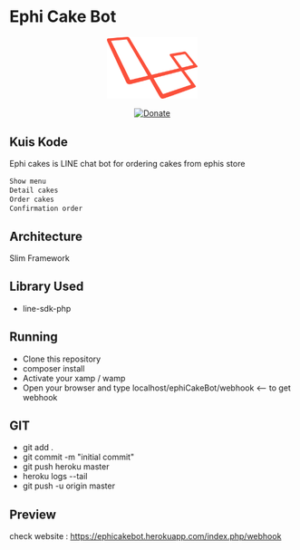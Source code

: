 # Ephi Cake Bot
<p align="center"><img src="https://github.com/kahell/athmonitor/blob/master/laravel_logo.png" width="160"></p>
<p align="center">
<a href="#" rel="nofollow"><img src="https://camo.githubusercontent.com/aa6cd44c832344c7b6e5edfc8524c46d4bec971b/68747470733a2f2f696d672e736869656c64732e696f2f62616467652f446f6e6174652d50617950616c2d677265656e2e7376673f6d61784167653d363030" alt="Donate" data-canonical-src="https://img.shields.io/badge/Donate-PayPal-green.svg?maxAge=600" style="max-width:100%;"></a>
</p>

## Kuis Kode
Ephi cakes is LINE chat bot for ordering cakes from ephis store
```
Show menu
Detail cakes
Order cakes
Confirmation order
```
## Architecture
Slim Framework

## Library Used
- line-sdk-php

## Running
- Clone this repository
- composer install
- Activate your xamp / wamp
- Open your browser and type localhost/ephiCakeBot/webhook <-- to get webhook

## GIT
- git add .
- git commit -m "initial commit"
- git push heroku master
- heroku logs --tail
- git push -u origin master

## Preview
check website : https://ephicakebot.herokuapp.com/index.php/webhook
